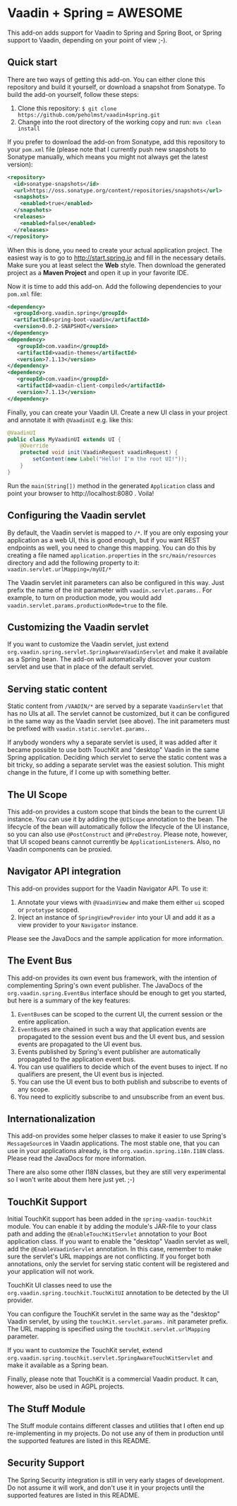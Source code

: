 Vaadin + Spring = AWESOME
=========================

This add-on adds support for Vaadin to Spring and Spring Boot, or Spring support to Vaadin,
depending on your point of view ;-).

## Quick start ##

There are two ways of getting this add-on. You can either clone this repository and build it yourself,
or download a snapshot from Sonatype. To build the add-on yourself, follow these steps:

1. Clone this repository: ```$ git clone https://github.com/peholmst/vaadin4spring.git```
2. Change into the root directory of the working copy and run: ```mvn clean install```

If you prefer to download the add-on from Sonatype, add this repository to your ```pom.xml``` file (please note that I
currently push new snapshots to Sonatype manually, which means you might not always get the latest version):

```xml
<repository>
  <id>sonatype-snapshots</id>
  <url>https://oss.sonatype.org/content/repositories/snapshots</url>
  <snapshots>
    <enabled>true</enabled>
  </snapshots>
  <releases>
    <enabled>false</enabled>
  </releases>
</repository>
```

When this is done, you need to create your actual application project. The easiest way is to go to
http://start.spring.io and fill in the necessary details. Make sure you at least select the **Web** style. Then download
the generated project as a **Maven Project** and open it up in your favorite IDE.

Now it is time to add this add-on. Add the following dependencies to your ```pom.xml``` file:

```xml
<dependency>
  <groupId>org.vaadin.spring</groupId>
  <artifactId>spring-boot-vaadin</artifactId>
  <version>0.0.2-SNAPSHOT</version>
</dependency>
<dependency>
   <groupId>com.vaadin</groupId>
   <artifactId>vaadin-themes</artifactId>
   <version>7.1.13</version>
</dependency>
<dependency>
   <groupId>com.vaadin</groupId>
   <artifactId>vaadin-client-compiled</artifactId>
   <version>7.1.13</version>
</dependency>
```

Finally, you can create your Vaadin UI. Create a new UI class in your project and annotate it with ```@VaadinUI``` e.g.
like this:

```java
@VaadinUI
public class MyVaadinUI extends UI {
    @Override
    protected void init(VaadinRequest vaadinRequest) {
        setContent(new Label("Hello! I'm the root UI!"));
    }
}
```

Run the ```main(String[])``` method in the generated ```Application``` class and point your browser to
http://localhost:8080 . Voila!

## Configuring the Vaadin servlet ##

By default, the Vaadin servlet is mapped to ```/*```. If you are only exposing your application as a web UI, this is
good enough, but if you want REST endpoints as well, you need to change this mapping. You can do this by creating a file
named ```application.properties``` in the ```src/main/resources``` directory and add the following property to it: ```vaadin.servlet.urlMapping=/myUI/*```

The Vaadin servlet init parameters can also be configured in this way. Just prefix the name of the init parameter with
```vaadin.servlet.params.```. For example, to turn on production mode, you would add
```vaadin.servlet.params.productionMode=true``` to the file.

## Customizing the Vaadin servlet ##

If you want to customize the Vaadin servlet, just extend ```org.vaadin.spring.servlet.SpringAwareVaadinServlet``` and
make it available as a Spring bean. The add-on will automatically discover your custom servlet and use that in place
of the default servlet.

## Serving static content ##

Static content from ```/VAADIN/*``` are served by a separate ```VaadinServlet``` that has no UIs at all. The
servlet cannot be customized, but it can be configured in the same way as the Vaadin servlet (see above). The
init parameters must be prefixed with ```vaadin.static.servlet.params.```.

If anybody wonders why a separate servlet is used, it was added after it became possible to use both TouchKit and
"desktop" Vaadin in the same Spring application. Deciding which servlet to serve the static content was a bit tricky, so
adding a separate servlet was the easiest solution. This might change in the future, if I come up with something
better.

## The UI Scope ##

This add-on provides a custom scope that binds the bean to the current UI instance. You can use it by adding the
 ```@UIScope``` annotation to the bean. The lifecycle of the bean will automatically follow the lifecycle of the UI
instance, so you can also use ```@PostConstruct``` and ```@PreDestroy```. Please note, however, that UI scoped beans
cannot currently be ```ApplicationListener```s. Also, no Vaadin components can be proxied.

## Navigator API integration ##

This add-on provides support for the Vaadin Navigator API. To use it:

1. Annotate your views with ```@VaadinView``` and make them either ```ui``` scoped or ```prototype``` scoped.
2. Inject an instance of ```SpringViewProvider``` into your UI and add it as a view provider to your ```Navigator```
instance.

Please see the JavaDocs and the sample application for more information.

## The Event Bus ##

This add-on provides its own event bus framework, with the intention of complementing Spring's own event publisher.
The JavaDocs of the ```org.vaadin.spring.EventBus``` interface should be enough to get you started, but here is a
summary of the key features:

1. ```EventBus```es can be scoped to the current UI, the current session or the entire application.
2. ```EventBus```es are chained in such a way that application events are propagated to the session event bus and the UI
event bus, and session events are propagated to the UI event bus.
3. Events published by Spring's event publisher are automatically propagated to the application event bus.
4. You can use qualifiers to decide which of the event buses to inject. If no qualifiers are present, the UI event bus
is injected.
5. You can use the UI event bus to both publish and subscribe to events of any scope.
6. You need to explicitly subscribe to and unsubscribe from an event bus.

## Internationalization ##

This add-on provides some helper classes to make it easier to use Spring's ```MessageSource```s in Vaadin applications.
The most stable one, that you can use in your applications already, is the ```org.vaadin.spring.i18n.I18N``` class.
Please read the JavaDocs for more information.

There are also some other I18N classes, but they are still very experimental so I won't write about them here just yet.
;-)

## TouchKit Support ##

Initial TouchKit support has been added in the ```spring-vaadin-touchkit``` module. You can enable it by adding the
module's JAR-file to your class path and adding the ```@EnableTouchKitServlet``` annotation to your Boot application
class. If you want to enable the "desktop" Vaadin servlet as well, add the ```@EnableVaadinServlet``` annotation. In this
case, remember to make sure the servlet's URL mappings are not conflicting. If you forget both annotations, only
the servlet for serving static content will be registered and your application will not work.

TouchKit UI classes need to use the ```org.vaadin.spring.touchkit.TouchKitUI``` annotation to be detected by the
UI provider.

You can configure the TouchKit servlet in the same way as the "desktop" Vaadin servlet, by using the
```touchKit.servlet.params.``` init parameter prefix. The URL mapping is specified using the
```touchKit.servlet.urlMapping``` parameter.

If you want to customize the TouchKit servlet, extend
```org.vaadin.spring.touchkit.servlet.SpringAwareTouchKitServlet``` and make it available as a Spring bean.

Finally, please note that TouchKit is a commercial Vaadin product. It can, however, also be used in AGPL projects.

## The Stuff Module ##

The Stuff module contains different classes and utilities that I often end up re-implementing in my projects. Do not
use any of them in production until the supported features are listed in this README.

## Security Support ##

The Spring Security integration is still in very early stages of development. Do not assume it will work, and don't use
it in your projects until the supported features are listed in this README.

